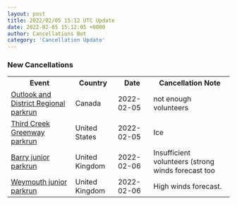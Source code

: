 ```yaml
---
layout: post
title: 2022/02/05 15:12 UTC Update
date: 2022-02-05 15:12:05 +0000
author: Cancellations Bot
category: 'Cancellation Update'
---
```


<h3>New Cancellations</h3>
<div class='hscrollable'>
<table style='width: 100%'>
    <tr>
        <th>Event</th>
        <th>Country</th>
        <th>Date</th>
        <th>Cancellation Note</th>
    </tr>
    <tr>
        <td><a href="https://www.parkrun.ca/outlookanddistrictregional">Outlook and District Regional parkrun</a></td>
        <td>Canada</td>
        <td>2022-02-05</td>
        <td>not enough volunteers</td>
    </tr>
    <tr>
        <td><a href="https://www.parkrun.us/thirdcreekgreenway">Third Creek Greenway parkrun</a></td>
        <td>United States</td>
        <td>2022-02-05</td>
        <td>Ice</td>
    </tr>
    <tr>
        <td><a href="https://www.parkrun.org.uk/barry-juniors">Barry junior parkrun</a></td>
        <td>United Kingdom</td>
        <td>2022-02-06</td>
        <td>Insufficient volunteers (strong winds forecast too</td>
    </tr>
    <tr>
        <td><a href="https://www.parkrun.org.uk/weymouth-juniors">Weymouth junior parkrun</a></td>
        <td>United Kingdom</td>
        <td>2022-02-06</td>
        <td>High winds forecast.</td>
    </tr>
</table>
</div>
